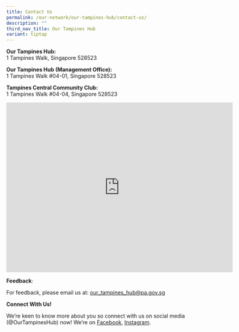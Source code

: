 ```yaml
---
title: Contact Us
permalink: /our-network/our-tampines-hub/contact-us/
description: ""
third_nav_title: Our Tampines Hub
variant: tiptap
---
```

<p><strong>Our Tampines Hub:</strong>
<br>1 Tampines Walk, Singapore 528523</p>
<p><strong>Our Tampines Hub (Management Office):</strong>
<br>1 Tampines Walk #04-01, Singapore 528523</p>
<p><strong>Tampines Central Community Club:</strong>
<br>1 Tampines Walk #04-04, Singapore 528523</p>
<div class="iframe-wrapper">
<iframe style="border:0;" height="450" width="600" allowfullscreen="true" frameborder="0" src="https://www.google.com/maps/embed?pb=!1m18!1m12!1m3!1d3988.7057538508507!2d103.93817251533109!3d1.3531132619404518!2m3!1f0!2f0!3f0!3m2!1i1024!2i768!4f13.1!3m3!1m2!1s0x31da3d128a4fe9e1%3A0x8c07ccfeaa2603b8!2s1%20Tampines%20Walk%2C%20%2304-04%20Our%20Tampines%20Hub%2C%20Singapore%20528523!5e0!3m2!1sen!2ssg!4v1655785520273!5m2!1sen!2ssg"></iframe>
</div>
<p><strong>Feedback</strong>:</p>
<p>For feedback, please email us at: <a href="mailto:our_tampines_hub@pa.gov.sg." rel="noopener noreferrer nofollow" target="_blank">our_tampines_hub@pa.gov.sg</a>
</p>
<p></p>
<p><strong>Connect With Us!</strong>
</p>
<p>We’re keen to know more about you so connect with us on social media (@OurTampinesHub)
now! We’re on <a href="https://www.facebook.com/OurTampinesHub/" rel="noopener noreferrer nofollow" target="_blank">Facebook</a>,
<a href="https://www.instagram.com/accounts/login/?next=/ourtampineshub/" rel="noopener noreferrer nofollow" target="_blank">Instagram</a>.</p>
